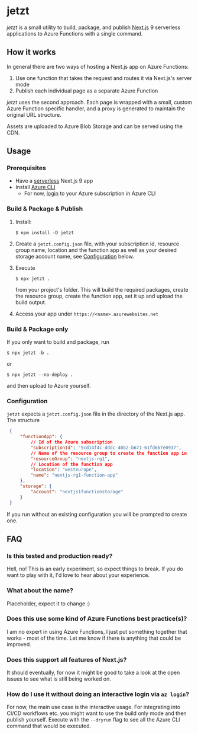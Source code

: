# jetzt

*jetzt* is a small utility to build, package, and publish [Next.js](https://nextjs.org/) 9 serverless applications to Azure Functions with a single command.

## How it works

In general there are two ways of hosting a Next.js app on Azure Functions: 

1. Use one function that takes the request and routes it via Next.js's server mode
2. Publish each individual page as a separate Azure Function

*jetzt* uses the second approach. Each page is wrapped with a small, custom Azure Function specific handler, and a proxy is generated to maintain the original URL structure. 

Assets are uploaded to Azure Blob Storage and can be served using the CDN.

## Usage

### Prerequisites

- Have a [serverless](https://nextjs.org/docs#serverless-deployment) Next.js 9 app
- Install [Azure CLI](https://docs.microsoft.com/en-us/cli/azure/install-azure-cli?view=azure-cli-latest)
  - For now, [login](https://docs.microsoft.com/en-us/cli/azure/authenticate-azure-cli?view=azure-cli-latest) to your Azure subscription in Azure CLI

### Build & Package & Publish

1. Install:
   ```shell
   $ npm install -D jetzt
   ```
2. Create a `jetzt.config.json` file, with your subscription id, resource group name, location and the function app as well as your desired storage account name, see [Configuration](#configuration) below.

3. Execute 
   ```shell
   $ npx jetzt .
   ``` 
   from your project's folder. This will build the required packages, create the resource group, create the function app, set it up and upload the build output.

4. Access your app under `https://<name>.azurewebsites.net`

### Build & Package only

If you only want to build and package, run
```shell
$ npx jetzt -b .
```
or 
```shell
$ npx jetzt --no-deploy .
```
and then upload to Azure yourself.

### Configuration

`jetzt` expects a `jetzt.config.json` file in the directory of the Next.js app. The structure 
   ```json
    {
        "functionApp": {
            // Id of the Azure subscription
            "subscriptionId": "9cd14f4c-dddc-40b2-b671-61fd667e0937",
            // Name of the resource group to create the function app in
            "resourceGroup": "nextjs-rg1",
            // Location of the function app
            "location": "westeurope",
            "name": "nextjs-rg1-function-app"
        },
        "storage": {
            "account": "nextjs1functionstorage"
        }
    }
   ```

If you run without an existing configuration you will be prompted to create one.

## FAQ

### Is this tested and production ready?

Hell, no! This is an early experiment, so expect things to break. If you do want to play with it, I'd love to hear about your experience.

### What about the name? 

Placeholder, expect it to change :)

### Does this use some kind of Azure Functions best practice(s)? 

I am no expert in using Azure Functions, I just put something together that works - most of the time. Let me know if there is anything that could be improved.

### Does this support all features of Next.js?

It should eventually, for now it might be good to take a look at the open issues to see what is still being worked on.

### How do I use it without doing an interactive login via `az login`?

For now, the main use case is the interactive usage. For integrating into CI/CD workflows etc. you might want to use the build only mode and then publish yourself. Execute with the `--dryrun` flag to see all the Azure CLI command that would be executed.
